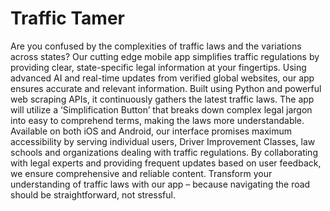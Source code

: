 # Traffic Tamer

Are you confused by the complexities of traffic laws and the variations across states? Our cutting edge mobile app simplifies traffic regulations by providing clear, state-specific legal information at your fingertips. Using advanced AI and real-time updates from verified global websites, our app ensures accurate and relevant information. Built using Python and powerful web scraping APIs, it continuously gathers the latest traffic laws. The app will utilize a ‘Simplification Button’ that breaks down complex legal jargon into easy to comprehend terms, making the laws more understandable. Available on both iOS and Android, our interface promises maximum accessibility by serving individual users, Driver Improvement Classes, law schools and organizations dealing with traffic regulations. By collaborating with legal experts and providing frequent updates based on user feedback, we ensure comprehensive and reliable content. Transform your understanding of traffic laws with our app – because navigating the road should be straightforward, not stressful.
